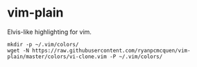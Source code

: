 vim-plain
=========

Elvis-like highlighting for vim.


    mkdir -p ~/.vim/colors/
    wget -N https://raw.githubusercontent.com/ryanpcmcquen/vim-plain/master/colors/vi-clone.vim -P ~/.vim/colors/

